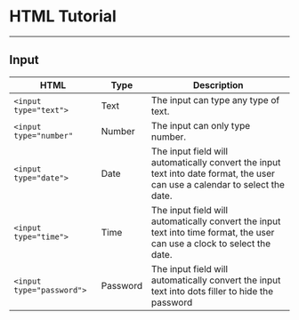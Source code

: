 # HTML Tutorial
----
## Input
| HTML | Type | Description |
| - | - | - |
| ````<input type="text">```` | Text | The input can type any type of text. |
| ````<input type="number"````| Number | The input can only type number. |
| ````<input type="date">```` | Date | The input field will automatically convert the input text into date format, the user can use a calendar to select the date. |
| ````<input type="time">```` | Time | The input field will automatically convert the input text into time format, the user can use a clock to select the date. |
| ````<input type="password">```` | Password | The input field will automatically convert the input text into dots filler to hide the password |
